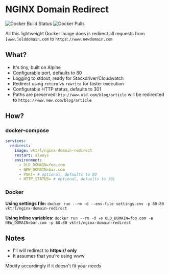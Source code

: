 # NGINX Domain Redirect #

![Docker Build Status](https://img.shields.io/docker/build/vktrl/nginx-domain-redirect) ![Docker Pulls](https://img.shields.io/docker/pulls/vktrl/nginx-domain-redirect)

All this lightweight Docker image does is redirect all requests from `[www.]olddomain.com` to `https://www.newdomain.com`

## What? ##
- It's tiny, built on Alpine
- Configurable port, defaults to 80
- Logging to stdout, ready for Stackdriver/Cloudwatch
- Redirect using `return` vs `rewrite` for faster execution
- Configurable HTTP status, defaults to 301
- Paths are preserved: `htp://www.old.com/blog/article` will be redirected to `https://www.new.com/blog/article`

## How? ##
### docker-compose ###

```yaml
services:
  redirect:
    image: vktrl/nginx-domain-redirect
    restart: always
    environment:
      - OLD_DOMAIN=foo.com
      - NEW_DOMAIN=bar.com
      - PORT= # optional, defaults to 80
      - HTTP_STATUS= # optional, defaults to 301
```

### Docker ###

**Using settings file:**
`docker run --rm -d --env-file settings.env -p 80:80 vktrl/nginx-domain-redirect`

**Using inline variables:**
`docker run --rm -d -e OLD_DOMAIN=foo.com -e NEW_DOMAIN=bar.com -p 80:80 vktrl/nginx-domain-redirect`

## Notes ##
- I'll will redirect to **https:// only**
- It assumes that you're using www

Modify accordingly if it doesn't fit your needs
